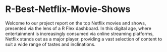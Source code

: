 # R-Best-Netflix-Movie-Shows
Welcome to our project report on the top Netflix movies and shows, presented via the lens of a R Flex dashboard. In this digital age, where entertainment is increasingly consumed via online streaming platforms, Netflix stands out as a major player, providing a vast selection of content to suit a wide range of tastes and inclinations.
